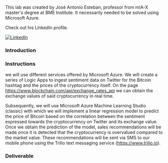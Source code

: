 This lab was created  by José Antonio Esteban, professor from mIA-X master's degree at BME Institute. It necessarily needed to be solved using Microsoft Azure.

Check out his LinkedIn profile.

<a href="https://www.linkedin.com/in/joseaesteban/" target="_blank"><img alt="LinkedIn" src="https://img.shields.io/badge/linkedin-%230077B5.svg?&style=for-the-badge&logo=linkedin&logoColor=white" /></a> 

### Introduction

### Instructions

we will use different services offered by Microsoft Azure. We will create a series of Logic Apps to ingest sentiment data on Twitter for the Bitcoin hashtag and the prices of the cryptocurrency itself. On the page https://www.blockchain.com/api/exchange_rates_api we can obtain the exchange values ​​of said cryptocurrency in real time.

Subsequently, we will use Microsoft Azure Machine Learning Studio (classic) with which we will implement a linear regression model to predict the price of Bitcoin based on the correlation between the sentiment expressed towards the cryptocurrency on Twitter and its exchange value. Once we obtain the prediction of the model, sales recommendations will be made once it is detected that the cryptocurrency is overvalued compared to the market value. These recommendations will be sent via SMS to our mobile phone using the Trilio text messaging service (https://www.trilio.io).

### Deliverable
